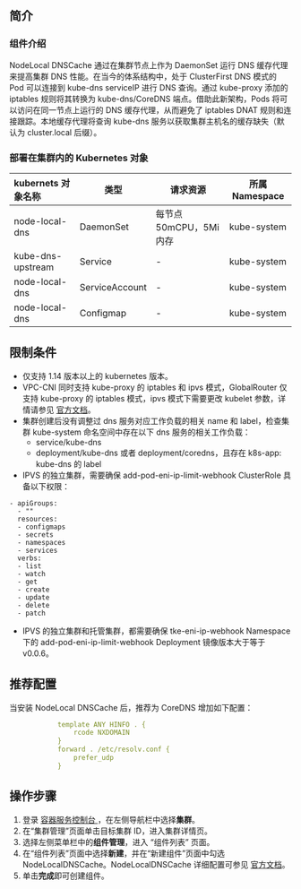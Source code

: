 ## 简介 

### 组件介绍

NodeLocal DNSCache 通过在集群节点上作为 DaemonSet 运行 DNS 缓存代理来提高集群 DNS 性能。在当今的体系结构中，处于 ClusterFirst DNS 模式的 Pod 可以连接到 kube-dns serviceIP 进行 DNS 查询。通过 kube-proxy 添加的 iptables 规则将其转换为 kube-dns/CoreDNS 端点。借助此新架构，Pods 将可以访问在同一节点上运行的 DNS 缓存代理，从而避免了 iptables DNAT 规则和连接跟踪。本地缓存代理将查询 kube-dns 服务以获取集群主机名的缓存缺失（默认为 cluster.local 后缀）。

### 部署在集群内的 Kubernetes 对象

| kubernets 对象名称 | 类型           | 请求资源                | 所属 Namespace |
| :----------------- | -------------- | ----------------------- | -------------- |
| node-local-dns     | DaemonSet      | 每节点50mCPU，5Mi内存 | kube-system    |
| kube-dns-upstream  | Service        | -                       | kube-system    |
| node-local-dns     | ServiceAccount | -                       | kube-system    |
| node-local-dns     | Configmap      | -                       | kube-system    |

## 限制条件
- 仅支持 1.14 版本以上的 kubernetes 版本。
- VPC-CNI 同时支持 kube-proxy 的 iptables 和 ipvs 模式，GlobalRouter 仅支持 kube-proxy 的 iptables 模式，ipvs 模式下需要更改 kubelet 参数，详情请参见 [官方文档](https://kubernetes.io/docs/tasks/administer-cluster/nodelocaldns/)。
- 集群创建后没有调整过 dns 服务对应工作负载的相关 name 和 label，检查集群 kube-system 命名空间中存在以下 dns 服务的相关工作负载：
  - service/kube-dns
  - deployment/kube-dns 或者 deployment/coredns，且存在 k8s-app: kube-dns 的 label
- IPVS 的独立集群，需要确保 add-pod-eni-ip-limit-webhook ClusterRole 具备以下权限：
```
- apiGroups:
  - ""
  resources:
  - configmaps
  - secrets
  - namespaces
  - services
  verbs:
  - list
  - watch
  - get
  - create
  - update
  - delete
  - patch
```
- IPVS 的独立集群和托管集群，都需要确保 tke-eni-ip-webhook Namespace 下的 add-pod-eni-ip-limit-webhook Deployment 镜像版本大于等于 v0.0.6。

## 推荐配置
当安装 NodeLocal DNSCache 后，推荐为 CoreDNS 增加如下配置：
```yaml
            template ANY HINFO . {
                rcode NXDOMAIN
            }
            forward . /etc/resolv.conf {
                prefer_udp
            }
```

## 操作步骤


1. 登录 [容器服务控制台 ](https://console.qcloud.com/tke2)，在左侧导航栏中选择**集群**。
2. 在“集群管理”页面单击目标集群 ID，进入集群详情页。
3. 选择左侧菜单栏中的**组件管理**，进入 “组件列表” 页面。
4. 在“组件列表”页面中选择**新建**，并在“新建组件”页面中勾选 NodeLocalDNSCache。NodeLocalDNSCache 详细配置可参见 [官方文档](https://kubernetes.io/docs/tasks/administer-cluster/nodelocaldns)。
5. 单击**完成**即可创建组件。
